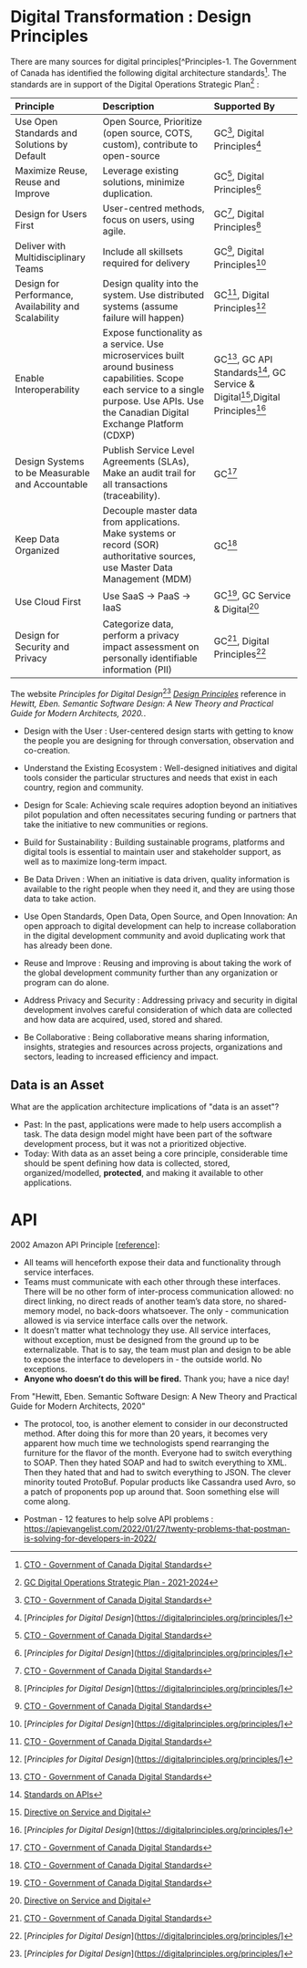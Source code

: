 

# Digital Transformation : Design Principles

There are many sources for digital principles[^Principles-1.  The Government of Canada has identified the following digital architecture standards[^Principles-2].  The standards are in support of the Digital Operations Strategic Plan[^Principles-DOSP] :


| Principle  |Description                                                                                                                                                                                      | Supported By                                                                                                                  |
| :-- | :---- | :-- |
| Use Open Standards and Solutions by Default          | Open Source, Prioritize (open source, COTS, custom), contribute to open-source                                                                                                                   | GC[^Principles-2], Digital Principles[^Principles-1]                                                                          |
| Maximize Reuse, Reuse and Improve                    | Leverage existing solutions, minimize duplication.                                                                                                                                               | GC[^Principles-2], Digital Principles[^Principles-1]                                                                          |
| Design for Users First                               | User-centred methods, focus on users, using agile.                                                                                                                                               | GC[^Principles-2], Digital Principles[^Principles-1]                                                                          |
| Deliver with Multidisciplinary Teams                 | Include all skillsets required for delivery                                                                                                                                                      | GC[^Principles-2], Digital Principles[^Principles-1]                                                                          |
| Design for Performance, Availability and Scalability | Design quality into the system.  Use distributed systems (assume failure will happen)                                                                                                            | GC[^Principles-2], Digital Principles[^Principles-1]                                                                          |
| Enable Interoperability                              | Expose functionality as a service.  Use microservices built around business capabilities.  Scope each service to a single purpose.  Use APIs.  Use the Canadian Digital Exchange Platform (CDXP) | GC[^Principles-2], GC API Standards[^Principles-API], GC Service & Digital[^Principles-DSP],Digital Principles[^Principles-1] |
| Design Systems to be Measurable and Accountable      | Publish Service Level Agreements (SLAs), Make an audit trail for all transactions (traceability).                                                                                                | GC[^Principles-2]                                                                                                             |
| Keep Data Organized                                  | Decouple master data from applications.  Make systems or record (SOR) authoritative sources, use Master Data Management (MDM)                                                                    | GC[^Principles-2]                                                                                                             |
| Use Cloud First                                      | Use SaaS -> PaaS -> IaaS                                                                                                                                                                         | GC[^Principles-2], GC Service & Digital[^Principles-DSP]                                                                      |
Design for Security and Privacy|	Categorize data, perform a privacy impact assessment on personally identifiable information (PII)|GC[^Principles-2], Digital Principles[^Principles-1]|



The website *Principles for Digital Design*[^Principles-1] [*Design Principles*](https://digitalprinciples.org/principles/) reference in *Hewitt, Eben. Semantic Software Design: A New Theory and Practical Guide for Modern Architects, 2020.*.

- Design with the User : User-centered design starts with getting to know the people you are designing for through conversation, observation and co-creation.

- Understand the Existing Ecosystem : Well-designed initiatives and digital tools consider the particular structures and needs that exist in each country, region and community.

- Design for Scale: Achieving scale requires adoption beyond an initiatives pilot population and often necessitates securing funding or partners that take the initiative to new communities or regions.

- Build for Sustainability : Building sustainable programs, platforms and digital tools is essential to maintain user and stakeholder support, as well as to maximize long-term impact.

- Be Data Driven : When an initiative is data driven, quality information is available to the right people when they need it, and they are using those data to take action.

- Use Open Standards, Open Data, Open Source, and Open Innovation: An open approach to digital development can help to increase collaboration in the digital development community and avoid duplicating work that has already been done.

- Reuse and Improve : Reusing and improving is about taking the work of the global development community further than any organization or program can do alone.

- Address Privacy and Security : Addressing privacy and security in digital development involves careful consideration of which data are collected and how data are acquired, used, stored and shared.

- Be Collaborative : Being collaborative means sharing information, insights, strategies and resources across projects, organizations and sectors, leading to increased efficiency and impact.


## Data is an Asset
What are the application architecture implications of "data is an asset"?
- Past: In the past, applications were made to help users accomplish a task.  The data design model might have been part of the software development process, but it was not a prioritized objective.   
- Today: With data as an asset being a core principle, considerable time should be spent defining how data is collected, stored, organized/modelled, __protected__, and making it available to other applications.


# API
2002 Amazon API Principle [[reference](https://apievangelist.com/2012/01/12/the-secret-to-amazons-success-internal-apis/)]:
- All teams will henceforth expose their data and functionality through service interfaces.
- Teams must communicate with each other through these interfaces.
There will be no other form of inter-process communication allowed: no direct linking, no direct reads of another team’s data store, no shared-memory model, no back-doors whatsoever. The only - communication allowed is via service interface calls over the network.
- It doesn’t matter what technology they use.
All service interfaces, without exception, must be designed from the ground up to be externalizable. That is to say, the team must plan and design to be able to expose the interface to developers in - the outside world. No exceptions.
- __Anyone who doesn’t do this will be fired.__  Thank you; have a nice day!

From "Hewitt, Eben. Semantic Software Design: A New Theory and Practical Guide for Modern Architects, 2020"
- The protocol, too, is another element to consider in our deconstructed method. After doing this for more than 20 years, it becomes very apparent how much time we technologists spend rearranging the furniture for the flavor of the month. Everyone had to switch everything to SOAP. Then they hated SOAP and had to switch everything to XML. Then they hated that and had to switch everything to JSON. The clever minority touted ProtoBuf. Popular products like Cassandra used Avro, so a patch of proponents pop up around that. Soon something else will come along.


- Postman - 12 features to help solve API problems : https://apievangelist.com/2022/01/27/twenty-problems-that-postman-is-solving-for-developers-in-2022/




[^Principles-1]: [*Principles for Digital Design*](https://digitalprinciples.org/principles/]

[^Principles-2]: [CTO - Government of Canada Digital Standards](https://www.canada.ca/en/government/system/digital-government/government-canada-digital-standards.html)

[^Principles-DOSP]: [GC Digital Operations Strategic Plan - 2021-2024](https://www.canada.ca/en/government/system/digital-government/government-canada-digital-operations-strategic-plans/digital-operations-strategic-plan-2021-2024.html)

[^Principles-DSP]: [Directive on Service and Digital](https://www.tbs-sct.canada.ca/pol/doc-eng.aspx?id=32601)

[^Principles-API]: [Standards on APIs](https://www.canada.ca/en/government/system/digital-government/modern-emerging-technologies/government-canada-standards-apis.html)

[^Principles-TOGAF]: [*TOGAF Architecture Principles*](https://pubs.opengroup.org/architecture/togaf8-doc/arch/chap29.html)

[^Principles-XXXX]: [Hewitt, Eben. Semantic Software Design: A New Theory and Practical Guide for Modern Architects, 2020.](www.worldcat.org/isbn/978-1-4920-4594-6)
